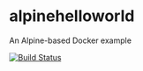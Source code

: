 # alpinehelloworld
An Alpine-based Docker example

[![Build Status](http://20.199.120.53:8080/job/alpinehelloworld/badge/icon)](http://20.199.120.53:8080/job/alpinehelloworld/)
